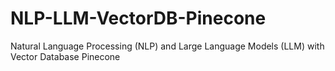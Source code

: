 # NLP-LLM-VectorDB-Pinecone
Natural Language Processing (NLP) and Large Language Models (LLM) with Vector Database Pinecone
